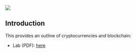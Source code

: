 <img src="https://github.com/billbuchanan/csn09112/blob/master/zadditional/top_csn09112.png"/>

## Introduction
This provides an outline of cryptocurrencies and blockchain:

* Lab (PDF): [here](https://asecuritysite.com/public/blockchain_lab.pdf)
